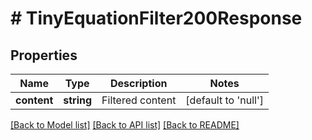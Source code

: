 # # TinyEquationFilter200Response

## Properties

Name | Type | Description | Notes
------------ | ------------- | ------------- | -------------
**content** | **string** | Filtered content | [default to 'null']

[[Back to Model list]](../../README.md#models) [[Back to API list]](../../README.md#endpoints) [[Back to README]](../../README.md)
